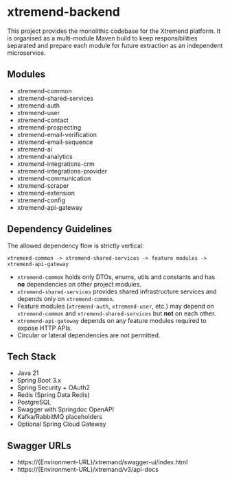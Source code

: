 # xtremend-backend

This project provides the monolithic codebase for the Xtremend platform. It is organised as a multi-module Maven build to keep responsibilities separated and prepare each module for future extraction as an independent microservice.

## Modules
- xtremend-common
- xtremend-shared-services
- xtremend-auth
- xtremend-user
- xtremend-contact
- xtremend-prospecting
- xtremend-email-verification
- xtremend-email-sequence
- xtremend-ai
- xtremend-analytics
- xtremend-integrations-crm
- xtremend-integrations-provider
- xtremend-communication
- xtremend-scraper
- xtremend-extension
- xtremend-config
- xtremend-api-gateway

## Dependency Guidelines
The allowed dependency flow is strictly vertical:

```
xtremend-common -> xtremend-shared-services -> feature modules -> xtremend-api-gateway
```

- `xtremend-common` holds only DTOs, enums, utils and constants and has **no** dependencies on other project modules.
- `xtremend-shared-services` provides shared infrastructure services and depends only on `xtremend-common`.
- Feature modules (`xtremend-auth`, `xtremend-user`, etc.) may depend on `xtremend-common` and `xtremend-shared-services` but **not** on each other.
- `xtremend-api-gateway` depends on any feature modules required to expose HTTP APIs.
- Circular or lateral dependencies are not permitted.

## Tech Stack
- Java 21
- Spring Boot 3.x
- Spring Security + OAuth2
- Redis (Spring Data Redis)
- PostgreSQL
- Swagger with Springdoc OpenAPI
- Kafka/RabbitMQ placeholders
- Optional Spring Cloud Gateway


## Swagger URLs
- https://{Environment-URL}/xtremand/swagger-ui/index.html
- https://{Environment-URL}/xtremand/v3/api-docs